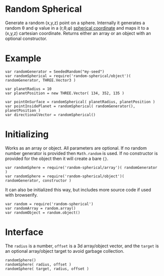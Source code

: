 # Random Spherical

Generate a random (x,y,z) point on a sphere. Internally it generates a random θ and φ value in a (r,θ,φ) [spherical coordinate](https://en.wikipedia.org/wiki/Spherical_coordinate_system) and maps it to a (x,y,z) cartesian coordinate. Returns either an array or an object with an optional constructor.

# Example

	var randomGenerator = SeededRandom("my-seed")
	var randomSpherical = require('random-spherical/object')( randomGenerator, THREE.Vector3 )
	
	var planetRadius = 10
	var planetPosition = new THREE.Vector( 134, 352, 135 )
	
	var pointOnSurface = randomSpherical( planetRadius, planetPosition )
	var pointInsidePlanet = randomSpherical( randomGenerator(), planetPosition )
	var directionalVector = randomSpherical()

# Initializing

Works as an array or object. All parameters are optional. If no random number generator is provided then `Math.random` is used. If no constructor is provided for the object then it will create a bare `{}`.

	var randomSphere = require('random-spherical/array')( randomGenerator )
	var randomSphere = require('random-spherical/object')( randomGenerator, constructor )

It can also be initialized this way, but includes more source code if used with browserify.

	var random = require('random-spherical')
	var randomArray = random.array()
	var randomObject = random.object()

# Interface

The `radius` is a number, `offset` is a 3d array/object vector, and the `target` is an optional array/object target to avoid garbage collection.

	randomSphere()
	randomSphere( radius, offset )
	randomSphere( target, radius, offset )